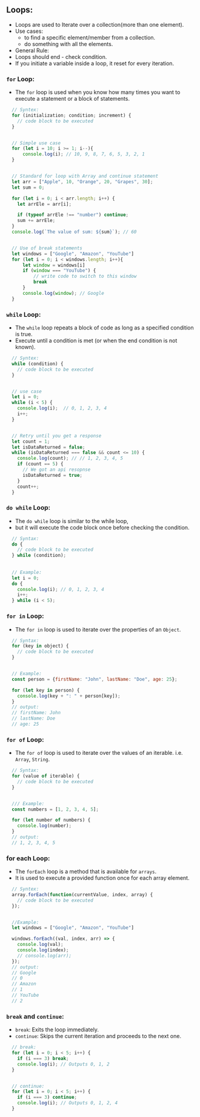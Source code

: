 ## Loops:
- Loops are used to Iterate over a collection(more than one element).
- Use cases:
  - to find a specific element/member from a collection.
  - do something with all the elements.
- General Rule: 
- Loops should end - check condition.
- If you initiate a variable inside a loop, it reset for every iteration.


### `for` Loop:
- The `for` loop is used when you know how many times you want to execute a statement or a block of statements.

```js
  // Syntex: 
  for (initialization; condition; increment) {
    // code block to be executed
  }


  // Simple use case
  for (let i = 10; i >= 1; i--){
      console.log(i); // 10, 9, 8, 7, 6, 5, 3, 2, 1
  }


  // Standard for loop with Array and continue statement
  let arr = ["Apple", 10, "Orange", 20, "Grapes", 30];
  let sum = 0;

  for (let i = 0; i < arr.length; i++) {
    let arrEle = arr[i];

    if (typeof arrEle !== "number") continue;
    sum += arrEle;
  }
  console.log(`The value of sum: ${sum}`); // 60


  // Use of break statements
  let windows = ["Google", "Amazon", "YouTube"]
  for (let i = 0; i < windows.length; i++){
      let window = windows[i]
      if (window === "YouTube") {
          // write code to switch to this window
          break
      }
      console.log(window); // Google
  }
```


### `while` Loop:
- The `while` loop repeats a block of code as long as a specified condition is true.
- Execute until a condition is met (or when the end condition is not known).

```js
  // Syntex: 
  while (condition) {
    // code block to be executed
  }


  // use case
  let i = 0;
  while (i < 5) {
    console.log(i);  // 0, 1, 2, 3, 4
    i++;
  }


  // Retry until you get a response
  let count = 1;
  let isDataReturned = false;
  while (isDataReturned === false && count <= 10) {
    console.log(count); // // 1, 2, 3, 4, 5
    if (count == 5) {
      // We got an api resopnse
      isDataReturned = true;
    }
    count++;
  }
```


### `do while` Loop:
- The `do while` loop is similar to the while loop, 
- but it will execute the code block once before checking the condition.

```js
  // Syntax:
  do {
    // code block to be executed
  } while (condition);
  
  
  // Example:
  let i = 0;
  do {
    console.log(i); // 0, 1, 2, 3, 4
    i++;
  } while (i < 5);
```


### `for in` Loop:
- The `for in` loop is used to iterate over the properties of an `Object`.

```js
  // Syntax:
  for (key in object) {
    // code block to be executed
  }


  // Example:
  const person = {firstName: "John", lastName: "Doe", age: 25};

  for (let key in person) {
    console.log(key + ": " + person[key]);
  }
  // output: 
  // firstName: John
  // lastName: Doe
  // age: 25
```


### `for of` Loop:
- The `for of` loop is used to iterate over the values of an iterable. i.e. `Array`, `String`.


```js
  // Syntax:
  for (value of iterable) {
    // code block to be executed
  }


  /// Example:
  const numbers = [1, 2, 3, 4, 5];

  for (let number of numbers) {
    console.log(number);
  }
  // output: 
  // 1, 2, 3, 4, 5
```


### for each Loop:
- The `forEach` loop is a method that is available for `arrays`. 
- It is used to execute a provided function once for each array element.


```js
  // Syntex: 
  array.forEach(function(currentValue, index, array) {
    // code block to be executed
  });


  //Example: 
  let windows = ["Google", "Amazon", "YouTube"]

  windows.forEach((val, index, arr) => {
    console.log(val);
    console.log(index);
    // console.log(arr);
  });
  // output:
  // Google
  // 0
  // Amazon
  // 1
  // YouTube
  // 2
```


### `break` and `continue`:
- `break`: Exits the loop immediately.
- `continue`: Skips the current iteration and proceeds to the next one.

```js
  // break:
  for (let i = 0; i < 5; i++) {
    if (i === 3) break;
    console.log(i); // Outputs 0, 1, 2
  }


  // continue:
  for (let i = 0; i < 5; i++) {
    if (i === 3) continue;
    console.log(i); // Outputs 0, 1, 2, 4
  }
```

